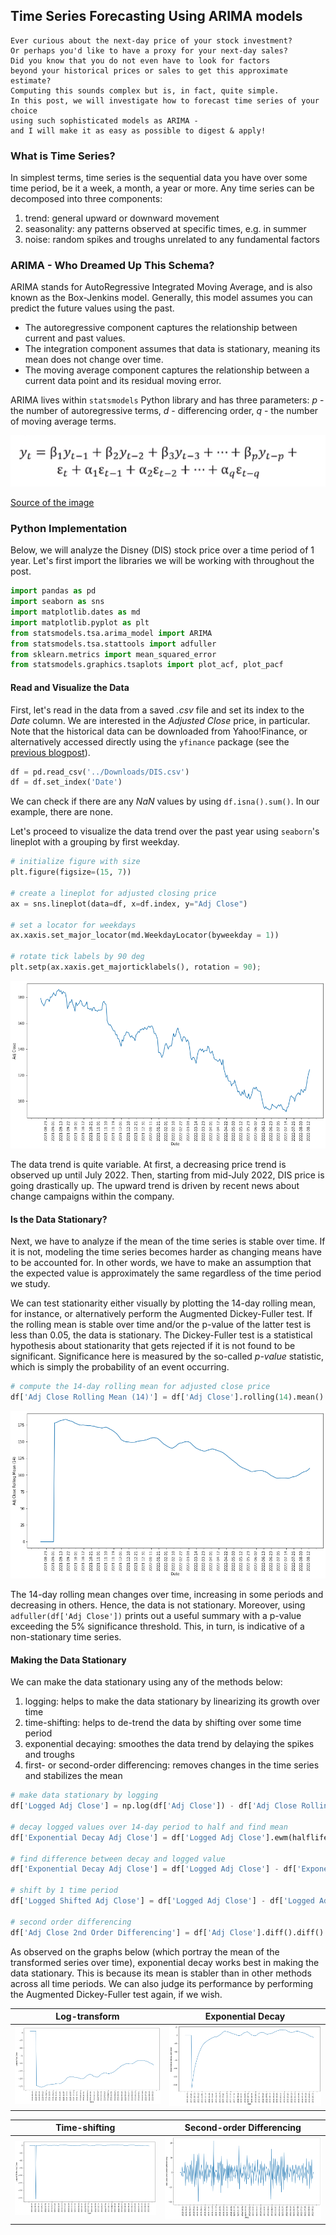 ## Time Series Forecasting Using ARIMA models

```
Ever curious about the next-day price of your stock investment? 
Or perhaps you'd like to have a proxy for your next-day sales? 
Did you know that you do not even have to look for factors 
beyond your historical prices or sales to get this approximate estimate? 
Computing this sounds complex but is, in fact, quite simple. 
In this post, we will investigate how to forecast time series of your choice 
using such sophisticated models as ARIMA - 
and I will make it as easy as possible to digest & apply!
```

### What is Time Series?

In simplest terms, time series is the sequential data you have over some time period, be it a week, a month, a year or more. Any time series can be decomposed into three components:

1. trend: general upward or downward movement
2. seasonality: any patterns observed at specific times, e.g. in summer
3. noise: random spikes and troughs unrelated to any fundamental factors

### ARIMA - Who Dreamed Up This Schema?

ARIMA stands for AutoRegressive Integrated Moving Average, and is also known as the Box-Jenkins model. Generally, this model assumes you can predict the future values using the past. 

- The autoregressive component captures the relationship between current and past values.
- The integration component assumes that data is stationary, meaning its mean does not change over time.
- The moving average component captures the relationship between a current data point and its residual moving error.

ARIMA lives within `statsmodels` Python library and has three parameters: *p* - the number of autoregressive terms, *d* - differencing order, *q* - the number of moving average terms.

![ARIMA_Function](/assets/arima.png)

[Source of the image](https://towardsdatascience.com/machine-learning-part-19-time-series-and-autoregressive-integrated-moving-average-model-arima-c1005347b0d7)

### Python Implementation

Below, we will analyze the Disney (DIS) stock price over a time period of 1 year. Let's first import the libraries we will be working with throughout the post.

```python
import pandas as pd
import seaborn as sns
import matplotlib.dates as md
import matplotlib.pyplot as plt
from statsmodels.tsa.arima_model import ARIMA
from statsmodels.tsa.stattools import adfuller
from sklearn.metrics import mean_squared_error
from statsmodels.graphics.tsaplots import plot_acf, plot_pacf
```

#### Read and Visualize the Data

First, let's read in the data from a saved *.csv* file and set its index to the *Date* column. We are interested in the *Adjusted Close* price, in particular. Note that the historical data can be downloaded from Yahoo!Finance, or alternatively accessed directly using the `yfinance` package (see the [previous blogpost](https://purrwhite.github.io/2022/02/16/accessing-financial-data-with-python.html)).

```python
df = pd.read_csv('../Downloads/DIS.csv')
df = df.set_index('Date')
```
We can check if there are any *NaN* values by using `df.isna().sum()`. In our example, there are none.

Let's proceed to visualize the data trend over the past year using `seaborn`'s lineplot with a grouping by first weekday.

```python
# initialize figure with size
plt.figure(figsize=(15, 7))

# create a lineplot for adjusted closing price
ax = sns.lineplot(data=df, x=df.index, y="Adj Close")

# set a locator for weekdays
ax.xaxis.set_major_locator(md.WeekdayLocator(byweekday = 1))

# rotate tick labels by 90 deg
plt.setp(ax.xaxis.get_majorticklabels(), rotation = 90);
```

![ARIMA_Original_Trend](/assets/arima_original_trend.png)

The data trend is quite variable. At first, a decreasing price trend is observed up until July 2022. Then, starting from mid-July 2022, DIS price is going drastically up. The upward trend is driven by recent news about change campaigns within the company.

#### Is the Data Stationary?

Next, we have to analyze if the mean of the time series is stable over time. If it is not, modeling the time series becomes harder as changing means have to be accounted for. In other words, we have to make an assumption that the expected value is approximately the same regardless of the time period we study.

We can test stationarity either visually by plotting the 14-day rolling mean, for instance, or alternatively perform the Augmented Dickey-Fuller test. If the rolling mean is stable over time and/or the p-value of the latter test is less than 0.05, the data is stationary. The Dickey-Fuller test is a statistical hypothesis about stationarity that gets rejected if it is not found to be significant. Significance here is measured by the so-called *p-value* statistic, which is simply the probability of an event occurring.

```python
# compute the 14-day rolling mean for adjusted close price
df['Adj Close Rolling Mean (14)'] = df['Adj Close'].rolling(14).mean().fillna(0)
```

![ARIMA_Rolling_Mean](/assets/arima_rolling_mean.png)

The 14-day rolling mean changes over time, increasing in some periods and decreasing in others. Hence, the data is not stationary. Moreover, using `adfuller(df['Adj Close'])` prints out a useful summary with a p-value exceeding the 5% significance threshold. This, in turn, is indicative of a non-stationary time series.

#### Making the Data Stationary

We can make the data stationary using any of the methods below:

1. logging: helps to make the data stationary by linearizing its growth over time
2. time-shifting: helps to de-trend the data by shifting over some time period
3. exponential decaying: smoothes the data trend by delaying the spikes and troughs 
4. first- or second-order differencing: removes changes in the time series and stabilizes the mean

```python
# make data stationary by logging
df['Logged Adj Close'] = np.log(df['Adj Close']) - df['Adj Close Rolling Mean (14)']

# decay logged values over 14-day period to half and find mean
df['Exponential Decay Adj Close'] = df['Logged Adj Close'].ewm(halflife=14, min_periods=0, adjust=True).mean()

# find difference between decay and logged value
df['Exponential Decay Adj Close'] = df['Logged Adj Close'] - df['Exponential Decay Adj Close']

# shift by 1 time period
df['Logged Shifted Adj Close'] = df['Logged Adj Close'] - df['Logged Adj Close'].shift(1)

# second order differencing
df['Adj Close 2nd Order Differencing'] = df['Adj Close'].diff().diff().fillna(0)
```

As observed on the graphs below (which portray the mean of the transformed series over time), exponential decay works best in making the data stationary. This is because its mean is stabler than in other methods across all time periods. We can also judge its performance by performing the Augmented Dickey-Fuller test again, if we wish.

Log-transform                 |  Exponential Decay
:---------------------------: |:---------------------------------:
![log](/assets/arima_log.png) |  ![decay](/assets/arima_decay.png)

Time-shifting                   |  Second-order Differencing
:-----------------------------: |:-------------------------------:
![time](/assets/arima_time.png) |  ![diff](/assets/arima_diff.png)
